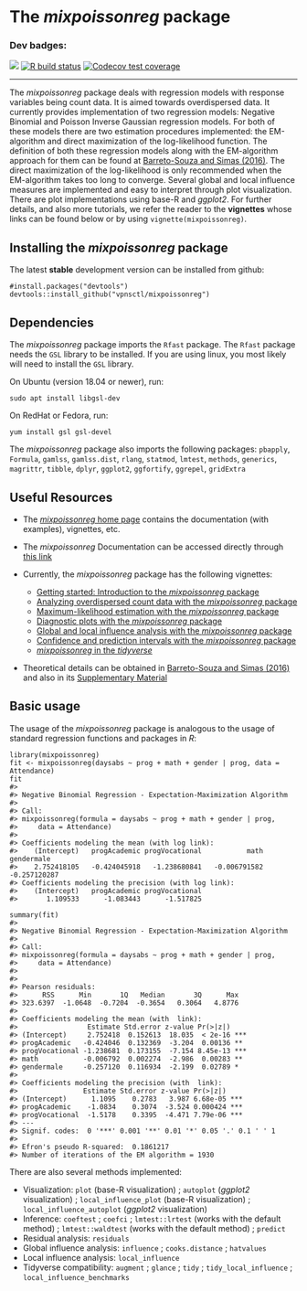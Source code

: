 # The *mixpoissonreg* package

### Dev badges:
<!-- badges: start -->
[![](https://img.shields.io/badge/devel%20version-1.0.0-blue.svg)](https://github.com/vpnsctl/mixpoissonreg/main)
[![R build status](https://github.com/vpnsctl/mixpoissonreg/workflows/R-CMD-check/badge.svg)](https://github.com/vpnsctl/mixpoissonreg/actions)
[![Codecov test coverage](https://codecov.io/gh/vpnsctl/mixpoissonreg/branch/main/graph/badge.svg?token=JXDPBKWGYE)](https://codecov.io/gh/vpnsctl/mixpoissonreg)
<!-- badges: end -->
---

The *mixpoissonreg* package deals with regression models with response variables being count data. 
It is aimed towards overdispersed data. It currently provides implementation of two regression models: Negative Binomial and Poisson Inverse Gaussian regression models. For both of these models there are two estimation procedures implemented: the EM-algorithm and direct maximization of the 
log-likelihood function.  The definition of both these regression models along with the EM-algorithm approach
for them can be found at [Barreto-Souza and Simas (2016)](https://doi.org/10.1007/s11222-015-9601-6). The direct maximization
of the log-likelihood is only recommended when the EM-algorithm takes too long to converge.
Several global and local influence measures are implemented and easy to interpret through plot visualization. There are plot implementations
using base-R and *ggplot2*. For further details, and also more tutorials, we refer the reader to the **vignettes** whose links can be found below
or by using `vignette(mixpoissonreg)`.

## Installing the *mixpoissonreg* package

The latest **stable** development version can be installed from github:

```{r}
#install.packages("devtools")
devtools::install_github("vpnsctl/mixpoissonreg")
```

## Dependencies

The *mixpoissonreg* package imports the `Rfast` package. The `Rfast` package needs the `GSL` library to be installed. If you are using linux, 
you most likely will need to install the `GSL` library. 

On Ubuntu (version 18.04 or newer), run:
```{bash}
sudo apt install libgsl-dev
```

On RedHat or Fedora, run:
```{bash}
yum install gsl gsl-devel
```

The *mixpoissonreg* package also imports the following packages:
`pbapply`, `Formula`,  `gamlss`, `gamlss.dist`, `rlang`, `statmod`, `lmtest`, `methods`, `generics`, `magrittr`, `tibble`, `dplyr`, `ggplot2`, `ggfortify`, `ggrepel`, `gridExtra`

## Useful Resources

* The [*mixpoissonreg* home page](https://vpnsctl.github.io/mixpoissonreg/) contains the documentation (with examples), vignettes, etc.

* The *mixpoissonreg* Documentation can be accessed directly through [this link](https://vpnsctl.github.io/mixpoissonreg/reference/index.html)

* Currently, the *mixpoissonreg* package has the following vignettes:

    * [Getting started: Introduction to the *mixpoissonreg* package](https://rpubs.com/alexandrebsimas/mixpoissonreg)
    * [Analyzing overdispersed count data with the *mixpoissonreg* package](https://rpubs.com/alexandrebsimas/tutorial-mixpoissonreg)
    * [Maximum-likelihood estimation with the *mixpoissonreg* package](https://rpubs.com/alexandrebsimas/ml-mixpoissonreg)
    * [Diagnostic plots with the *mixpoissonreg* package](https://rpubs.com/alexandrebsimas/plots-mixpoissonreg)
    * [Global and local influence analysis with the *mixpoissonreg* package](https://rpubs.com/alexandrebsimas/influence-mixpoissonreg)
    * [Confidence and prediction intervals with  the *mixpoissonreg* package](https://rpubs.com/alexandrebsimas/intervals-mixpoissonreg)
    * [*mixpoissonreg* in the *tidyverse*](https://rpubs.com/alexandrebsimas/tidyverse-mixpoissonreg)

* Theoretical details can be obtained in [Barreto-Souza and Simas (2016)](https://doi.org/10.1007/s11222-015-9601-6) and also in its [Supplementary Material](https://link.springer.com/article/10.1007%2Fs11222-015-9601-6#Sec23)

## Basic usage

The usage of the *mixpoissonreg* package is analogous to the usage of standard regression functions and packages in *R*:

```{r}
library(mixpoissonreg)
fit <- mixpoissonreg(daysabs ~ prog + math + gender | prog, data = Attendance)
fit
#> 
#> Negative Binomial Regression - Expectation-Maximization Algorithm
#> 
#> Call:
#> mixpoissonreg(formula = daysabs ~ prog + math + gender | prog, 
#>     data = Attendance)
#> 
#> Coefficients modeling the mean (with log link):
#>    (Intercept)   progAcademic progVocational           math     gendermale 
#>    2.752418105   -0.424045918   -1.238680841   -0.006791582   -0.257120287 
#> Coefficients modeling the precision (with log link):
#>    (Intercept)   progAcademic progVocational 
#>       1.109533      -1.083443      -1.517825

summary(fit)
#> 
#> Negative Binomial Regression - Expectation-Maximization Algorithm
#> 
#> Call:  
#> mixpoissonreg(formula = daysabs ~ prog + math + gender | prog, 
#>     data = Attendance)
#> 
#> 
#> Pearson residuals:
#>      RSS      Min       1Q   Median       3Q      Max 
#> 323.6397  -1.0648  -0.7204  -0.3654   0.3064   4.8776 
#> 
#> Coefficients modeling the mean (with  link):
#>                 Estimate Std.error z-value Pr(>|z|)    
#> (Intercept)     2.752418  0.152613  18.035  < 2e-16 ***
#> progAcademic   -0.424046  0.132369  -3.204  0.00136 ** 
#> progVocational -1.238681  0.173155  -7.154 8.45e-13 ***
#> math           -0.006792  0.002274  -2.986  0.00283 ** 
#> gendermale     -0.257120  0.116934  -2.199  0.02789 *  
#> 
#> Coefficients modeling the precision (with  link):
#>                Estimate Std.error z-value Pr(>|z|)    
#> (Intercept)      1.1095    0.2783   3.987 6.68e-05 ***
#> progAcademic    -1.0834    0.3074  -3.524 0.000424 ***
#> progVocational  -1.5178    0.3395  -4.471 7.79e-06 ***
#> ---
#> Signif. codes:  0 '***' 0.001 '**' 0.01 '*' 0.05 '.' 0.1 ' ' 1 
#> 
#> Efron's pseudo R-squared:  0.1861217 
#> Number of iterations of the EM algorithm = 1930
```

There are also several methods implemented:
- Visualization: `plot` (base-R visualization) ; `autoplot` (*ggplot2* visualization) ; `local_influence_plot` (base-R visualization) ; `local_influence_autoplot`  (*ggplot2* visualization)
- Inference: `coeftest` ; `coefci` ; `lmtest::lrtest` (works with the default method) ; `lmtest::waldtest` (works with the default method) ; `predict` 
- Residual analysis: `residuals`
- Global influence analysis: `influence` ; `cooks.distance` ; `hatvalues`
- Local influence analysis: `local_influence`
- Tidyverse compatibility: `augment` ; `glance` ; `tidy` ; `tidy_local_influence` ; `local_influence_benchmarks`
